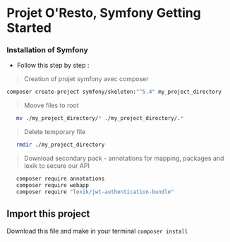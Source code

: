 # Projet O'Resto, Symfony Getting Started

### Installation of Symfony

- Follow this step by step : 

> Creation of projet symfony avec composer

```bash
composer create-project symfony/skeleton:"^5.4" my_project_directory
```

> Moove files to root

```bash
   mv ./my_project_directory/* ./my_project_directory/.*
```

> Delete temporary file

```bash
   rmdir ./my_project_directory
```

> Download secondary pack - annotations for mapping, packages and lexik to secure our API

```bash
   composer require annotations
   composer require webapp
   composer require "lexik/jwt-authentication-bundle"
```

## Import this project

Download this file and make in your terminal `composer install`
